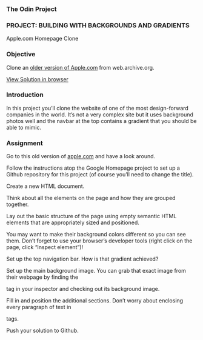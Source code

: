### The Odin Project
### PROJECT: BUILDING WITH BACKGROUNDS AND GRADIENTS

Apple.com Homepage Clone

### Objective
Clone an [older version of Apple.com](https://web.archive.org/web/20140301004610/http://www.apple.com/) from web.archive.org.

[View Solution in browser](https://gt001.github.io/TOP-Apple.com-Clone/)

### Introduction
In this project you’ll clone the website of one of the most design-forward companies in the world. It’s not a very complex site but it uses background photos well and the navbar at the top contains a gradient that you should be able to mimic.

### Assignment
Go to this old version of [apple.com](https://web.archive.org/web/20140301004610/http://www.apple.com/) and have a look around.

Follow the instructions atop the Google Homepage project to set up a Github repository for this project (of course you’ll need to change the title).

Create a new HTML document.

Think about all the elements on the page and how they are grouped together.

Lay out the basic structure of the page using empty semantic HTML elements that are appropriately sized and positioned. 

You may want to make their background colors different so you can see them. Don’t forget to use your browser’s developer tools (right click on the page, click “inspect element”)!

Set up the top navigation bar. How is that gradient achieved?

Set up the main background image. You can grab that exact image from their webpage by finding the <section id="hero"> tag in your inspector and checking out its background image.

Fill in and position the additional sections. Don’t worry about enclosing every paragraph of text in <p> tags.

Push your solution to Github.